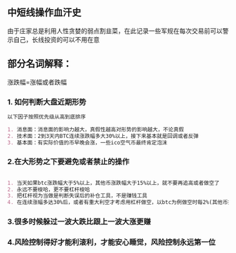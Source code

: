 ## 中短线操作血汗史
由于庄家总是利用人性贪婪的弱点割韭菜，在此记录一些军规在每次交易前可以警示自己，长线投资的可以不用在意

## 部分名词解释：
涨跌幅=涨幅或者跌幅


### 1. 如何判断大盘近期形势

```markdown
以下因子按照优先级从高到底排序

1. 消息面：消息面的影响力越大，真假性越高对形势的影响越大，不论真假
2. 技术面：2到3天内BTC连续涨跌幅多大30%以上，接下来基本就是回调或者反弹
3. 基本面：有实际价值的币早晚会涨，一些ico空气币最终肯定泡沫

```

### 2.在大形势之下要避免或者禁止的操作
```markdown

1. 当天如果btc涨跌幅大于5%以上，其他币涨跌幅大于15%以上，就不要再追高或者做空了
2. 永远不要梭哈，更不要杠杆梭哈
3. 把杠杆视为当做是判断失误后的补仓工具，不是赚钱工具
4. 在连续涨幅多达30%后，或者有重大利空才考虑用杠杆做空，以btc为例做空时每2%(其他币按比例计算)就可以收回来了

```

### 3.很多时候躲过一波大跌比跟上一波大涨更赚

### 4.风险控制得好才能利滚利，才能安心睡觉，风险控制永远第一位



